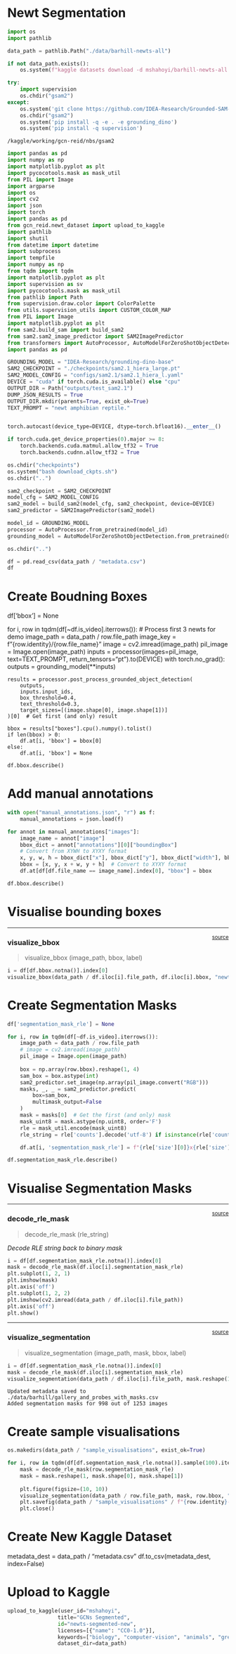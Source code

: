 # Newt Segmentation


<!-- WARNING: THIS FILE WAS AUTOGENERATED! DO NOT EDIT! -->

``` python
import os
import pathlib

data_path = pathlib.Path("./data/barhill-newts-all")

if not data_path.exists():
    os.system(f"kaggle datasets download -d mshahoyi/barhill-newts-all --unzip -p {data_path}")
```

``` python
try:
    import supervision
    os.chdir("gsam2")
except:
    os.system('git clone https://github.com/IDEA-Research/Grounded-SAM-2 gsam2')
    os.chdir("gsam2")
    os.system('pip install -q -e . -e grounding_dino')
    os.system('pip install -q supervision')
```

    /kaggle/working/gcn-reid/nbs/gsam2

``` python
import pandas as pd
import numpy as np
import matplotlib.pyplot as plt
import pycocotools.mask as mask_util
from PIL import Image
import argparse
import os
import cv2
import json
import torch
import pandas as pd
from gcn_reid.newt_dataset import upload_to_kaggle
import pathlib
import shutil
from datetime import datetime
import subprocess
import tempfile
import numpy as np
from tqdm import tqdm
import matplotlib.pyplot as plt
import supervision as sv
import pycocotools.mask as mask_util
from pathlib import Path
from supervision.draw.color import ColorPalette
from utils.supervision_utils import CUSTOM_COLOR_MAP
from PIL import Image
import matplotlib.pyplot as plt
from sam2.build_sam import build_sam2
from sam2.sam2_image_predictor import SAM2ImagePredictor
from transformers import AutoProcessor, AutoModelForZeroShotObjectDetection
import pandas as pd
```

``` python
GROUNDING_MODEL = "IDEA-Research/grounding-dino-base"
SAM2_CHECKPOINT = "./checkpoints/sam2.1_hiera_large.pt"
SAM2_MODEL_CONFIG = "configs/sam2.1/sam2.1_hiera_l.yaml"
DEVICE = "cuda" if torch.cuda.is_available() else "cpu"
OUTPUT_DIR = Path("outputs/test_sam2.1")
DUMP_JSON_RESULTS = True
OUTPUT_DIR.mkdir(parents=True, exist_ok=True)
TEXT_PROMPT = "newt amphibian reptile."


torch.autocast(device_type=DEVICE, dtype=torch.bfloat16).__enter__()

if torch.cuda.get_device_properties(0).major >= 8:
    torch.backends.cuda.matmul.allow_tf32 = True
    torch.backends.cudnn.allow_tf32 = True

os.chdir("checkpoints")
os.system("bash download_ckpts.sh")
os.chdir("..")

sam2_checkpoint = SAM2_CHECKPOINT
model_cfg = SAM2_MODEL_CONFIG
sam2_model = build_sam2(model_cfg, sam2_checkpoint, device=DEVICE)
sam2_predictor = SAM2ImagePredictor(sam2_model)

model_id = GROUNDING_MODEL
processor = AutoProcessor.from_pretrained(model_id)
grounding_model = AutoModelForZeroShotObjectDetection.from_pretrained(model_id).to(DEVICE)

os.chdir("..")
```

``` python
df = pd.read_csv(data_path / "metadata.csv")
df
```

# Create Boudning Boxes

df\[‘bbox’\] = None

for i, row in tqdm(df\[~df.is_video\].iterrows()): \# Process first 3
newts for demo image_path = data_path / row.file_path image_key =
f”{row.identity}/{row.file_name}” image = cv2.imread(image_path)
pil_image = Image.open(image_path) inputs = processor(images=pil_image,
text=TEXT_PROMPT, return_tensors=“pt”).to(DEVICE) with torch.no_grad():
outputs = grounding_model(\*\*inputs)

    results = processor.post_process_grounded_object_detection(
        outputs,
        inputs.input_ids,
        box_threshold=0.4,
        text_threshold=0.3,
        target_sizes=[(image.shape[0], image.shape[1])]
    )[0]  # Get first (and only) result

    bbox = results["boxes"].cpu().numpy().tolist()
    if len(bbox) > 0:
        df.at[i, 'bbox'] = bbox[0]
    else:
        df.at[i, 'bbox'] = None

``` python
df.bbox.describe()
```

# Add manual annotations

``` python
with open("manual_annotations.json", "r") as f:
    manual_annotations = json.load(f)
```

``` python
for annot in manual_annotations["images"]:
    image_name = annot["image"]
    bbox_dict = annot["annotations"][0]["boundingBox"]
    # Convert from XYWH to XYXY format
    x, y, w, h = bbox_dict["x"], bbox_dict["y"], bbox_dict["width"], bbox_dict["height"]
    bbox = [x, y, x + w, y + h]  # Convert to XYXY format
    df.at[df[df.file_name == image_name].index[0], "bbox"] = bbox
```

``` python
df.bbox.describe()
```

# Visualise bounding boxes

------------------------------------------------------------------------

<a
href="https://github.com/mshahoyi/gcn-reid/blob/main/gcn_reid/segmentation.py#L9"
target="_blank" style="float:right; font-size:smaller">source</a>

### visualize_bbox

>  visualize_bbox (image_path, bbox, label)

``` python
i = df[df.bbox.notna()].index[0]
visualize_bbox(data_path / df.iloc[i].file_path, df.iloc[i].bbox, "newt")
```

# Create Segmentation Masks

``` python
df['segmentation_mask_rle'] = None

for i, row in tqdm(df[~df.is_video].iterrows()):
    image_path = data_path / row.file_path
    # image = cv2.imread(image_path)
    pil_image = Image.open(image_path)
    
    box = np.array(row.bbox).reshape(1, 4)
    sam_box = box.astype(int)
    sam2_predictor.set_image(np.array(pil_image.convert("RGB")))
    masks, _, _ = sam2_predictor.predict(
        box=sam_box,
        multimask_output=False
    )
    mask = masks[0]  # Get the first (and only) mask
    mask_uint8 = mask.astype(np.uint8, order='F')
    rle = mask_util.encode(mask_uint8)
    rle_string = rle['counts'].decode('utf-8') if isinstance(rle['counts'], bytes) else str(rle['counts'])

    df.at[i, 'segmentation_mask_rle'] = f"{rle['size'][0]}x{rle['size'][1]}:{rle_string}"
```

``` python
df.segmentation_mask_rle.describe()
```

# Visualise Segmentation Masks

------------------------------------------------------------------------

<a
href="https://github.com/mshahoyi/gcn-reid/blob/main/gcn_reid/segmentation.py#L34"
target="_blank" style="float:right; font-size:smaller">source</a>

### decode_rle_mask

>  decode_rle_mask (rle_string)

*Decode RLE string back to binary mask*

``` python
i = df[df.segmentation_mask_rle.notna()].index[0]
mask = decode_rle_mask(df.iloc[i].segmentation_mask_rle)
plt.subplot(1, 2, 1)
plt.imshow(mask)
plt.axis('off')
plt.subplot(1, 2, 2)
plt.imshow(cv2.imread(data_path / df.iloc[i].file_path))
plt.axis('off')
plt.show()
```

------------------------------------------------------------------------

<a
href="https://github.com/mshahoyi/gcn-reid/blob/main/gcn_reid/segmentation.py#L56"
target="_blank" style="float:right; font-size:smaller">source</a>

### visualize_segmentation

>  visualize_segmentation (image_path, mask, bbox, label)

``` python
i = df[df.segmentation_mask_rle.notna()].index[0]
mask = decode_rle_mask(df.iloc[i].segmentation_mask_rle)
visualize_segmentation(data_path / df.iloc[i].file_path, mask.reshape(1, mask.shape[0], mask.shape[1]), df.iloc[i].bbox, "newt")
```

    Updated metadata saved to ./data/barhill/gallery_and_probes_with_masks.csv
    Added segmentation masks for 998 out of 1253 images

# Create sample visualisations

``` python
os.makedirs(data_path / "sample_visualisations", exist_ok=True)

for i, row in tqdm(df[df.segmentation_mask_rle.notna()].sample(100).iterrows()):
    mask = decode_rle_mask(row.segmentation_mask_rle)
    mask = mask.reshape(1, mask.shape[0], mask.shape[1])
    
    plt.figure(figsize=(10, 10))
    visualize_segmentation(data_path / row.file_path, mask, row.bbox, "newt")
    plt.savefig(data_path / "sample_visualisations" / f"{row.identity}-{row.file_name}")
    plt.close()
```

# Create New Kaggle Dataset

metadata_dest = data_path / “metadata.csv” df.to_csv(metadata_dest,
index=False)

# Upload to Kaggle

``` python
upload_to_kaggle(user_id="mshahoyi",
                title="GCNs Segmented", 
                id="newts-segmented-new", 
                licenses=[{"name": "CC0-1.0"}], 
                keywords=["biology", "computer-vision", "animals", "great crested newts"], 
                dataset_dir=data_path)
```
